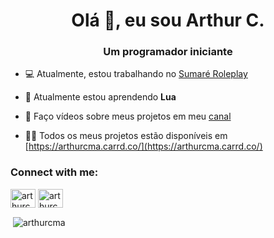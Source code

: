 <h1 align="center">Olá 👋, eu sou Arthur C.</h1>
<h3 align="center">Um programador iniciante</h3>

- 💻 Atualmente, estou trabalhando no [Sumaré Roleplay](https://sumarerp.vercel.app/)

- 🌱 Atualmente estou aprendendo **Lua**

- 🤝 Faço vídeos sobre meus projetos em meu [canal](https://www.youtube.com/channel/UC0BuvEqhII1reLpPtzjqueQ)

- 👨‍💻 Todos os meus projetos estão disponíveis em [https://arthurcma.carrd.co/](https://arthurcma.carrd.co/)

<h3 align="left">Connect with me:</h3>
<p align="left">
<a href="https://dev.to/arthurcma" target="blank"><img align="center" src="https://raw.githubusercontent.com/rahuldkjain/github-profile-readme-generator/master/src/images/icons/Social/devto.svg" alt="arthurcma" height="30" width="40" /></a>
<a href="https://www.youtube.com/c/arthurcma" target="blank"><img align="center" src="https://raw.githubusercontent.com/rahuldkjain/github-profile-readme-generator/master/src/images/icons/Social/youtube.svg" alt="arthurcma" height="30" width="40" /></a>
</p>

<p>&nbsp;<img align="center" src="https://github-readme-stats.vercel.app/api?username=arthurcma&show_icons=true&theme=dark&title_color=75dddd&text_color=ffffff&bg_color=242424&hide_border=true&locale=pt-br" alt="arthurcma" /></p>
